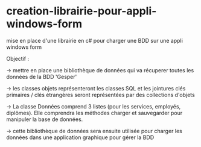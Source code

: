 # creation-librairie-pour-appli-windows-form
mise en place d'une librairie en c# pour charger une BDD sur une appli windows form

Objectif : 

-> mettre en place une bibliothèque de données qui va récuperer toutes les données de la BDD 'Gesper'

-> les classes objets représenteront les classes SQL et les jointures clés primaires / clés étrangères seront représentées par des collections d'objets 


-> La classe Données comprend 3 listes (pour les services, employés, diplômes).
Elle comprendra les méthodes  charger  et sauvegarder  pour manipuler la base de données.

-> cette bibliothèque de données sera ensuite utilisée pour charger les données dans une application graphique pour gérer la BDD

